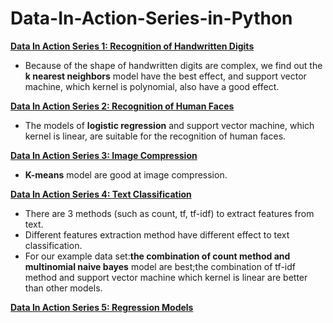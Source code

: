 # Data-In-Action-Series-in-Python

**[Data In Action Series 1:  Recognition of  Handwritten Digits](http://nbviewer.jupyter.org/github/yishi/Data-In-Action-Series-in-Python/blob/master/data_in_action_series_1.ipynb)**

- Because of the shape of handwritten digits are complex, we find out the **k nearest neighbors** model have the best effect, and support vector machine, which kernel is polynomial, also have a good effect.


**[Data In Action Series 2:  Recognition of  Human Faces](http://nbviewer.jupyter.org/github/yishi/Data-In-Action-Series-in-Python/blob/master/data_in_action_series_2.ipynb)**

- The models of **logistic regression** and support vector machine, which kernel is linear, are suitable for the recognition of human faces.


**[Data In Action Series 3:  Image Compression](http://nbviewer.jupyter.org/github/yishi/Data-In-Action-Series-in-Python/blob/master/data_in_action_series_3.ipynb)**

- **K-means** model are good at image compression.


**[Data In Action Series 4:  Text Classification](http://nbviewer.jupyter.org/github/yishi/Data-In-Action-Series-in-Python/blob/master/data_in_action_series_4.ipynb)**

- There are 3 methods (such as count, tf, tf-idf) to extract features from text.
- Different features extraction method have different effect to text classification.
- For our example data set:**the combination of count method and multinomial naive bayes** model are best;the combination of tf-idf method and support vector machine which kernel is linear are better than other models.

**[Data In Action Series 5:  Regression Models](http://nbviewer.jupyter.org/github/yishi/Data-In-Action-Series-in-Python/blob/master/data_in_action_series_5.ipynb)**


